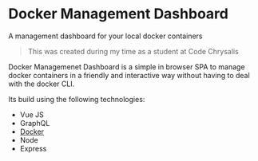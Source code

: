 # Docker Management Dashboard

A management dashboard for your local docker containers

> This was created during my time as a student at Code Chrysalis

Docker Managemenet Dashboard is a simple in browser SPA to manage docker containers in a friendly and interactive way without having to deal with the docker CLI.

Its build using the following technologies:

- Vue JS
- GraphQL
- [Docker](https://www.docker.com/)
- Node
- Express
